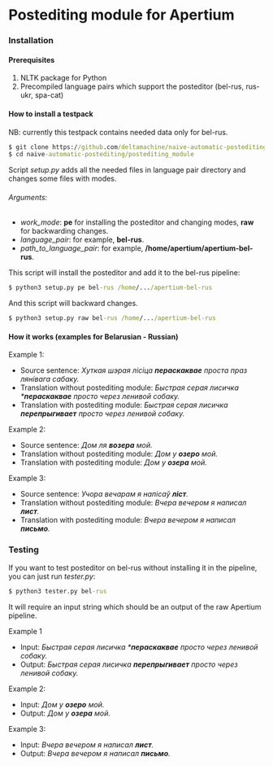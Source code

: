 Postediting module for Apertium
===================================

### Installation

#### Prerequisites
1. NLTK package for Python
2. Precompiled language pairs which support the posteditor (bel-rus, rus-ukr, spa-cat)

#### How to install a testpack
NB: currently this testpack contains needed data only for bel-rus.

```cmd
$ git clone https://github.com/deltamachine/naive-automatic-postediting.git
$ cd naive-automatic-postediting/postediting_module
```

Script _setup.py_ adds all the needed files in language pair directory and changes some files with modes.

###### Arguments:

* _work_mode_: **pe** for installing the posteditor and changing modes, **raw** for backwarding changes.
* _language_pair_: for example, **bel-rus**.
* _path_to_language_pair_: for example, **/home/apertium/apertium-bel-rus**.

This script will install the posteditor and add it to the bel-rus pipeline:

```cmd
$ python3 setup.py pe bel-rus /home/.../apertium-bel-rus
```

And this script will backward changes.

```cmd
$ python3 setup.py raw bel-rus /home/.../apertium-bel-rus
```
#### How it works (examples for Belarusian - Russian)

Example 1:

* Source sentence: _Xуткая шэрая лісіца **пераскаквае** проста праз лянівага сабаку._
* Translation without postediting module: _Быстрая серая лисичка ***пераскаквае** просто через ленивой собаку._
* Translation with postediting module: _Быстрая серая лисичка **перепрыгивает** просто через ленивой собаку._

Example 2:

* Source sentence: _Дом ля **возера** мой._
* Translation without postediting module: _Дом у **озеро** мой._
* Translation with postediting module: _Дом у **озера** мой._

Example 3:

* Source sentence: _Учора вечарам я напісаў **ліст**._
* Translation without postediting module: _Вчера вечером я написал **лист**._
* Translation with postediting module: _Вчера вечером я написал **письмо**._

### Testing

If you want to test posteditor on bel-rus without installing it in the pipeline, you can just run _tester.py_: 

```cmd
$ python3 tester.py bel-rus
```

It will require an input string which should be an output of the raw Apertium pipeline.

Example 1

* Input: _Быстрая серая лисичка ***пераскаквае** просто через ленивой собаку._
* Output: _Быстрая серая лисичка **перепрыгивает** просто через ленивой собаку._

Example 2:

* Input: _Дом у **озеро** мой._
* Output: _Дом у **озера** мой._

Example 3:

* Input: _Вчера вечером я написал **лист**._
* Output: _Вчера вечером я написал **письмо**._
